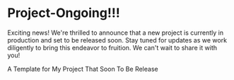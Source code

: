 # Project-Ongoing!!!

Exciting news! We're thrilled to announce that a new project is currently in production and set to be released soon. Stay tuned for updates as we work diligently to bring this endeavor to fruition. We can't wait to share it with you!

<imgae alt="cant load image" src="https://lottie.host/embed/9a9c7a47-c4eb-47b9-bc4e-27a70c1e837f/cepgu8Yj5p.json">


A Template for My Project That Soon To Be Release
